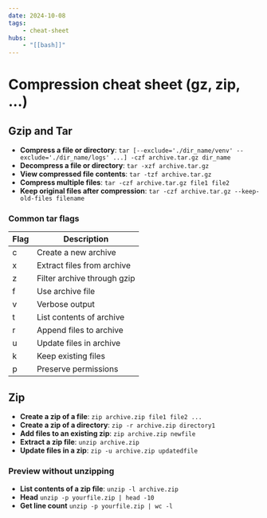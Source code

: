```yaml
---
date: 2024-10-08
tags:
    - cheat-sheet
hubs:
    - "[[bash]]"
---
```


# Compression cheat sheet (gz, zip, ...)

## Gzip and Tar
- **Compress a file or directory**: `tar [--exclude='./dir_name/venv' --exclude='./dir_name/logs' ...] -czf archive.tar.gz dir_name`
- **Decompress a file or directory**: `tar -xzf archive.tar.gz`
- **View compressed file contents**: `tar -tzf archive.tar.gz`
- **Compress multiple files**: `tar -czf archive.tar.gz file1 file2`
- **Keep original files after compression**: `tar -czf archive.tar.gz --keep-old-files filename`

### Common tar flags
| Flag | Description |
|------|-------------|
| c | Create a new archive |
| x | Extract files from archive |
| z | Filter archive through gzip |
| f | Use archive file |
| v | Verbose output |
| t | List contents of archive |
| r | Append files to archive |
| u | Update files in archive |
| k | Keep existing files |
| p | Preserve permissions |

## Zip
- **Create a zip of a file**: `zip archive.zip file1 file2 ...`
- **Create a zip of a directory**: `zip -r archive.zip directory1`
- **Add files to an existing zip**: `zip archive.zip newfile`
- **Extract a zip file**: `unzip archive.zip`
- **Update files in a zip**: `zip -u archive.zip updatedfile`

### Preview without unzipping
- **List contents of a zip file**: `unzip -l archive.zip`
- **Head** `unzip -p yourfile.zip | head -10`
- **Get line count** `unzip -p yourfile.zip | wc -l`
